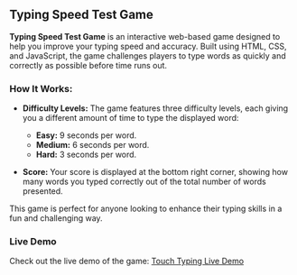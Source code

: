 ## Typing Speed Test Game

**Typing Speed Test Game** is an interactive web-based game designed to help you improve your typing speed and accuracy. Built using HTML, CSS, and JavaScript, the game challenges players to type words as quickly and correctly as possible before time runs out.

### How It Works:
- **Difficulty Levels:** The game features three difficulty levels, each giving you a different amount of time to type the displayed word:
  - **Easy:** 9 seconds per word.
  - **Medium:** 6 seconds per word.
  - **Hard:** 3 seconds per word.

- **Score:** Your score is displayed at the bottom right corner, showing how many words you typed correctly out of the total number of words presented.

This game is perfect for anyone looking to enhance their typing skills in a fun and challenging way.

### Live Demo
Check out the live demo of the game: [Touch Typing Live Demo](https://abdelsalam-ebrahim.github.io/Touch-Typing/)
